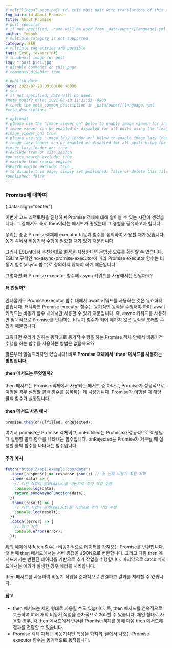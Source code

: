```yaml
---
# multilingual page pair id, this must pair with translations of this page. (This name must be unique)
lng_pair: id_About_Promise
title: About Promise
# post specific
# if not specified, .name will be used from _data/owner/[language].yml
author: Yeonuk
# multiple category is not supported
category: ES6
# multiple tag entries are possible
tags: [es6, javascript]
# thumbnail image for post
img: ":post_pic1.jpg"
# disable comments on this page
# comments_disable: true

# publish date
date: 2023-07-20 09:00:00 +0900
# seo
# if not specified, date will be used.
#meta_modify_date: 2021-08-10 11:32:53 +0900
# check the meta_common_description in _data/owner/[language].yml
#meta_description: ""

# optional
# please use the "image_viewer_on" below to enable image viewer for individual pages or posts (_posts/ or [language]/_posts folders).
# image viewer can be enabled or disabled for all posts using the "image_viewer_posts: true" setting in _data/conf/main.yml.
#image_viewer_on: true
# please use the "image_lazy_loader_on" below to enable image lazy loader for individual pages or posts (_posts/ or [language]/_posts folders).
# image lazy loader can be enabled or disabled for all posts using the "image_lazy_loader_posts: true" setting in _data/conf/main.yml.
#image_lazy_loader_on: true
# exclude from on site search
#on_site_search_exclude: true
# exclude from search engines
#search_engine_exclude: true
# to disable this page, simply set published: false or delete this file
#published: false
---
```


<!-- outline-start -->

### Promise에 대하여

{:data-align="center"}

<!-- outline-end -->

이번에 코드 리팩토링을 진행하며 Promise 객체에 대해 알아볼 수 있는 시간이 생겼습니다.
그 중에서도 특히 then이라는 메서드가 좋았는데 그 경험을 공유하고자 합니다.

우리는 종종 Promise객체에 executor 비동기 함수를 정의하여 사용할 때가 있습니다. 동기 속에서 비동기적 수행이 필요할 때가 있기 때문입니다.

그러나 ESLint에서 추천한대로 설정을 지정한다면 문법상 오류를 확인할 수 있습니다.
ESLint 규칙인 no-async-promise-executor에 따라 Promise executor 함수는 비동기 함수(async 함수)로 정의하지 않아야 하기 때문입니다.

그렇다면 왜 Promise executor 함수에 async 키워드를 사용해서는 안될까요?

#### 왜 안될까?

안타깝게도 Promise executor 함수 내에서 await 키워드를 사용하는 것은 유효하지 않습니다. 왜냐하면 Promise executor 함수는 동기적인 동작을 수행해야 하며, await 키워드는 비동기 함수 내에서만 사용할 수 있기 때문입니다.
즉, async 키워드를 사용하면 암묵적으로 Promise를 반환하는 비동기 함수가 되어 예기치 않은 동작을 초래할 수 있기 때문입니다.

그렇다면 우리가 원하는 동작대로 동기적 수행을 하는 Promise 객체 안에서 비동기적 수행을 하는 함수를 사용하는 방법은 없을까요??

결론부터 말씀드리자면 있습니다!
바로 **Promise 객체에서 'then' 메서드를 사용하는 방법입니다.**

#### then 메서드는 무엇일까?

then 메서드는 Promise 객체에서 사용되는 메서드 중 하나로, Promise가 성공적으로 이행될 경우 실행할 콜백 함수를 등록하는 데 사용됩니다.
Promise가 이행될 때 해당 콜백 함수가 실행됩니다.

#### then 메서드 사용 예시

```javascript
promise.then(onFulfilled, onRejected);
```

여기서 promise은 Promise 객체이고, onFulfilled는 Promise가 성공적으로 이행될 때 실행할 콜백 함수를 나타내는 함수입니다. onRejected는 Promise가 거부될 때 실행할 콜백 함수를 나타내는 함수입니다.

#### 추가 예시

```javascript
fetch("https://api.example.com/data")
  .then((response) => response.json()) // 첫 번째 비동기 작업 처리
  .then((data) => {
    // 이전 작업의 결과(data)를 기반으로 추가 작업 수행
    console.log(data);
    return someAsyncFunction(data);
  })
  .then((result) => {
    // 이전 작업의 결과(result)를 기반으로 추가 작업 수행
    console.log(result);
  })
  .catch((error) => {
    // 에러 처리
    console.error(error);
  });
```

위의 예제에서 fetch 함수는 비동기적으로 데이터를 가져오는 Promise를 반환합니다. 첫 번째 then 메서드에서는 서버 응답을 JSON으로 변환합니다. 그리고 다음 then 메서드에서는 변환된 데이터를 기반으로 추가 작업을 수행합니다. 마지막으로 catch 메서드에서는 예외가 발생한 경우 에러를 처리합니다.

then 메서드를 사용하여 비동기 작업을 순차적으로 연결하고 결과를 처리할 수 있습니다.

#### 참고

- then 메서드는 체인 형태로 사용될 수도 있습니다. 즉, then 메서드를 연속적으로 호출하여 여러 개의 비동기 작업을 순차적으로 처리할 수 있습니다. 체인 형태로 사용할 경우, 각 then 메서드에서 반환된 Promise 객체를 통해 다음 then 메서드에 결과를 전달할 수 있습니다.
- Promise 객체 자체는 비동기적인 특성을 가지되, 글에서 나오는 Promise executor 함수는 동기적으로 동작됩니다.
